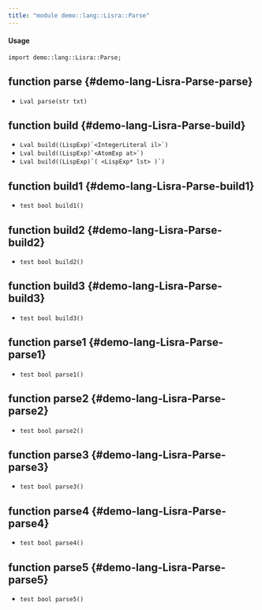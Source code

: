 ```yaml
---
title: "module demo::lang::Lisra::Parse"
---
```


#### Usage

`import demo::lang::Lisra::Parse;`


## function parse {#demo-lang-Lisra-Parse-parse}

* ``Lval parse(str txt)``

## function build {#demo-lang-Lisra-Parse-build}

* ``Lval build((LispExp)`<IntegerLiteral il>`)``
* ``Lval build((LispExp)`<AtomExp at>`)``
* ``Lval build((LispExp)`( <LispExp* lst> )`)``

## function build1 {#demo-lang-Lisra-Parse-build1}

* ``test bool build1()``

## function build2 {#demo-lang-Lisra-Parse-build2}

* ``test bool build2()``

## function build3 {#demo-lang-Lisra-Parse-build3}

* ``test bool build3()``

## function parse1 {#demo-lang-Lisra-Parse-parse1}

* ``test bool parse1()``

## function parse2 {#demo-lang-Lisra-Parse-parse2}

* ``test bool parse2()``

## function parse3 {#demo-lang-Lisra-Parse-parse3}

* ``test bool parse3()``

## function parse4 {#demo-lang-Lisra-Parse-parse4}

* ``test bool parse4()``

## function parse5 {#demo-lang-Lisra-Parse-parse5}

* ``test bool parse5()``

